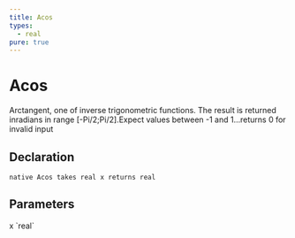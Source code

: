 ```yaml
---
title: Acos
types:
  - real
pure: true
---
```


# Acos
Arctangent, one of inverse trigonometric functions. The result is returned inradians in range [-Pi/2;Pi/2].Expect values between -1 and 1...returns 0 for invalid input

## Declaration

```
native Acos takes real x returns real
```

## Parameters
<dl>
  <dt>x `real`</dt>
  <dd></dd>
</dl>